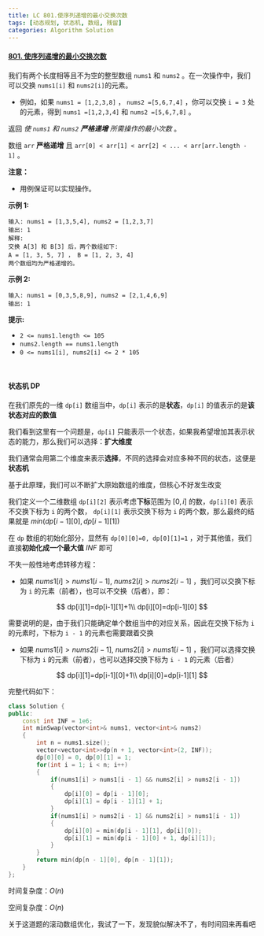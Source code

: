 ```yaml
---
title: LC 801.使序列递增的最小交换次数
tags: [动态规划, 状态机, 数组, 残留]
categories: Algorithm Solution
---
```


#### [801. 使序列递增的最小交换次数](https://leetcode.cn/problems/minimum-swaps-to-make-sequences-increasing/)

我们有两个长度相等且不为空的整型数组 `nums1` 和 `nums2` 。在一次操作中，我们可以交换 `nums1[i]` 和 `nums2[i]`的元素。

- 例如，如果 `nums1 = [1,2,3,8]` ， `nums2 =[5,6,7,4]` ，你可以交换 `i = 3` 处的元素，得到 `nums1 =[1,2,3,4]` 和 `nums2 =[5,6,7,8]` 。

返回 *使 `nums1` 和 `nums2` **严格递增** 所需操作的最小次数* 。

数组 `arr` **严格递增** 且 `arr[0] < arr[1] < arr[2] < ... < arr[arr.length - 1]` 。

**注意：**

- 用例保证可以实现操作。

 

**示例 1:**

```
输入: nums1 = [1,3,5,4], nums2 = [1,2,3,7]
输出: 1
解释: 
交换 A[3] 和 B[3] 后，两个数组如下:
A = [1, 3, 5, 7] ， B = [1, 2, 3, 4]
两个数组均为严格递增的。
```

**示例 2:**

```
输入: nums1 = [0,3,5,8,9], nums2 = [2,1,4,6,9]
输出: 1
```

 

**提示:**

- `2 <= nums1.length <= 105`
- `nums2.length == nums1.length`
- `0 <= nums1[i], nums2[i] <= 2 * 105`

​	 

#### 状态机 DP

在我们原先的一维 `dp[i]` 数组当中，`dp[i]` 表示的是**状态**，`dp[i]` 的值表示的是**该状态对应的数值**

我们看到这里有一个问题是，`dp[i]` 只能表示一个状态，如果我希望增加其表示状态的能力，那么我们可以选择：**扩大维度**

我们通常会用第二个维度来表示**选择**，不同的选择会对应多种不同的状态，这便是**状态机**

基于此原理，我们可以不断扩大原始数组的维度，但核心不好发生改变

我们定义一个二维数组 `dp[i][2]` 表示考虑**下标**范围为 $[0,i]$ 的数，`dp[i][0]` 表示不交换下标为 `i` 的两个数， `dp[i][1]` 表示交换下标为 `i` 的两个数，那么最终的结果就是 $min(dp[i-1][0],dp[i-1][1])$ 

在 `dp` 数组的初始化部分，显然有 `dp[0][0]=0, dp[0][1]=1` ，对于其他值，我们直接**初始化成一个最大值** $INF$ 即可

不失一般性地考虑转移方程：

* 如果 $nums1[i]>nums1[i-1],\ nums2[i]>nums2[i-1]$ ，我们可以交换下标为 `i` 的元素（前者），也可以不交换（后者），即：

$$
dp[i][1]=dp[i-1][1]+1\\
dp[i][0]=dp[i-1][0]
$$

 

需要说明的是，由于我们只能确定单个数组当中的对应关系，因此在交换下标为 `i` 的元素时，下标为 `i - 1` 的元素也需要跟着交换

* 如果 $nums1[i]>nums2[i-1],\ nums2[i]>nums1[i-1]$ ，我们可以选择交换下标为 `i` 的元素（前者），也可以选择交换下标为 `i - 1` 的元素（后者）

$$
dp[i][1]=dp[i-1][0]+1\\
dp[i][0]=dp[i-1][1]
$$

完整代码如下：

```cpp
class Solution {
public:
    const int INF = 1e6;
    int minSwap(vector<int>& nums1, vector<int>& nums2) 
    {
        int n = nums1.size();
        vector<vector<int>>dp(n + 1, vector<int>(2, INF));
        dp[0][0] = 0, dp[0][1] = 1;
        for(int i = 1; i < n; i++)
        {
            if(nums1[i] > nums1[i - 1] && nums2[i] > nums2[i - 1])
            {
                dp[i][0] = dp[i - 1][0];
                dp[i][1] = dp[i - 1][1] + 1;
            }
            if(nums1[i] > nums2[i - 1] && nums2[i] > nums1[i - 1])
            {
                dp[i][0] = min(dp[i - 1][1], dp[i][0]);
                dp[i][1] = min(dp[i - 1][0] + 1, dp[i][1]);
            }
        }
        return min(dp[n - 1][0], dp[n - 1][1]);
    }
};
```

时间复杂度：$O(n)$ 

空间复杂度：$O(n)$ 

关于这道题的滚动数组优化，我试了一下，发现貌似解决不了，有时间回来再看吧